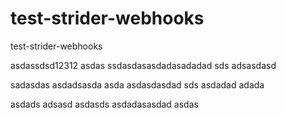 test-strider-webhooks
=====================

test-strider-webhooks

asdassdsd12312
asdas
ssdasdasasdadasadadad
sds adsasdasd

sadasdas
asdadsasda
asda
asdasdasdad
sds
asdadad
adada

asdads
adsasd
asdasds
asdadasasdad
asdas
